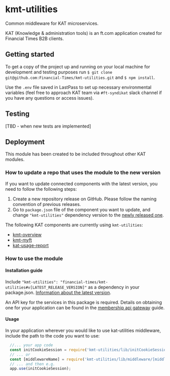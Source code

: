 # kmt-utilities
Common middleware for KAT microservices.

KAT (Knowledge & administration tools) is an ft.com application created for Financial Times B2B clients.

## Getting started
To get a copy of the project up and running on your local machine for development and testing purposes run `$ git clone git@github.com:Financial-Times/kmt-utilities.git` and `$ npm install`.

Use the `.env` file saved in LastPass to set up necessary environmental variables (feel free to approach KAT team via `#ft-syndikat` slack channel if you have any questions or access issues).

## Testing

[TBD - when new tests are implemented]

## Deployment
This module has been created to be included throughout other KAT modules.

### How to update a repo that uses the module to the new version
If you want to update connected components with the latest version, you need to follow the following steps:
1. Create a new repository release on GitHub. Please follow the naming convention of previous releases.
2. Go to `package.json` file of the component you want to update, and change `"kmt-utilities"` dependency version to the [newly released one](https://github.com/Financial-Times/kmt-utilities/releases).

The following KAT components are currently using `kmt-utilities`:
 - [kmt-overview](https://github.com/Financial-Times/kmt-overview)
 - [kmt-myft](https://github.com/Financial-Times/kmt-myft)
 - [kat-usage-report](https://github.com/Financial-Times/kat-usage-report)

### How to use the module

#### Installation guide

Include `"kmt-utilities": "financial-times/kmt-utilities#v[LATEST_RELEASE_VERSION]"` as a dependency in your package.json. [Information about the latest version](https://github.com/Financial-Times/kmt-utilities/releases).

An API key for the services in this package is required. Details on obtaining one for your application can be found in the [membership api gateway](https://developer.ft.com/docs/membership_platform_api/) guide.

#### Usage

In your application wherever you would like to use kat-utilities middleware, include the path to the code you want to use:

```js
  //... your app code
  const initCookieSession = require('kmt-utilities/lib/initCookieSession');
  // ... or
  const [middlewareName] = require('kmt-utilities/lib/middleware/[middlewareName]');
  // ... and then e.g.
  app.use(initCookieSession);
```
